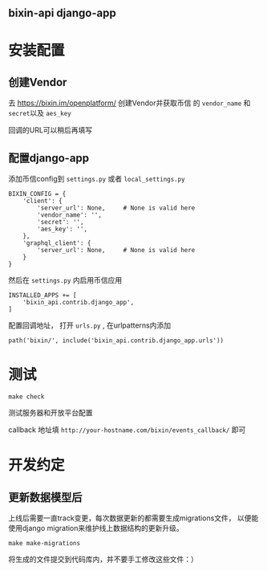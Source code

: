 bixin-api django-app
--------------------

# 安装配置

## 创建Vendor 

去 https://bixin.im/openplatform/ 创建Vendor并获取币信
的 `vendor_name` 和 `secret`以及 `aes_key`

回调的URL可以稍后再填写

## 配置django-app

添加币信config到 `settings.py` 或者 `local_settings.py`

```
BIXIN_CONFIG = {
    'client': {
        'server_url': None,     # None is valid here
        'vendor_name': '',
        'secret': '',
        'aes_key': '',
    },
    'graphql_client': {
        'server_url': None,     # None is valid here
    }
}
```

然后在 `settings.py` 内启用币信应用

```
INSTALLED_APPS += [
    'bixin_api.contrib.django_app',
]
```

配置回调地址， 打开 `urls.py` , 在urlpatterns内添加

```
path('bixin/', include('bixin_api.contrib.django_app.urls'))
```

# 测试

```
make check
```

测试服务器和开放平台配置


callback 地址填 `http://your-hostname.com/bixin/events_callback/` 即可


# 开发约定

## 更新数据模型后

上线后需要一直track变更，每次数据更新的都需要生成migrations文件，
以便能使用django migration来维护线上数据结构的更新升级。

```
make make-migrations
```

将生成的文件提交到代码库内，并不要手工修改这些文件：）
